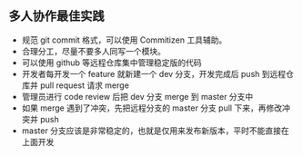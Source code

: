 ## 多人协作最佳实践

- 规范 git commit 格式，可以使用 Commitizen 工具辅助。
- 合理分工，尽量不要多人同写一个模块。
- 可以使用 github 等远程仓库集中管理稳定版的代码
- 开发者每开发一个 feature 就新建一个 dev 分支，开发完成后 push 到远程仓库并 pull request 请求 merge
- 管理员进行 code review 后把 dev 分支 merge 到 master 分支中
- 如果 merge 遇到了冲突，先把远程分支的 master 分支 pull 下来，再修改冲突并 push
- master 分支应该是非常稳定的，也就是仅用来发布新版本，平时不能直接在上面开发
